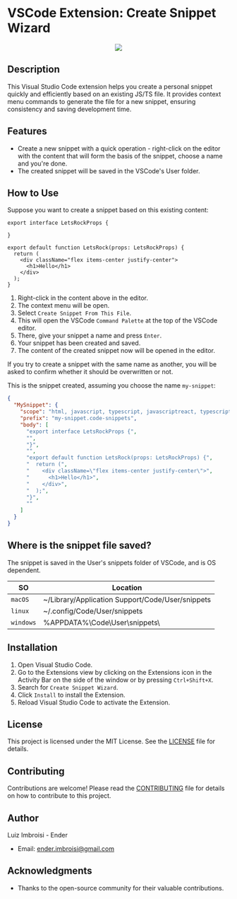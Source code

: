 # VSCode Extension: Create Snippet Wizard
<center>
  <img src="https://raw.githubusercontent.com/imbroisi/snippet-wizard/main/images/logo.png">
</center>

## Description
This Visual Studio Code extension helps you create a personal snippet quickly and efficiently based on an existing JS/TS file. It provides context menu commands to generate the file for a new snippet, ensuring consistency and saving development time.

## Features
- Create a new snippet with a quick operation - right-click on the editor with the content that will form the basis of the snippet, choose a name and you're done. 
- The created snippet will be saved in the VSCode's User folder.

## How to Use
Suppose you want to create a snippet based on this existing content:

```tsx
export interface LetsRockProps {

}

export default function LetsRock(props: LetsRockProps) {
  return (
    <div className="flex items-center justify-center">
      <h1>Hello</h1>
    </div>
  );
}
```

1. Right-click in the content above in the editor.
2. The context menu will be open.
3. Select `Create Snippet From This File`.
3. This will open the VSCode `Command Palette` at the top of the VSCode editor.
4. There, give your snippet a name and press `Enter`.
5. Your snippet has been created and saved.
6. The content of the created snippet now will be opened in the editor.

If you try to create a snippet with the same name as another, you will be asked to confirm whether it should be overwritten or not.

This is the snippet created, assuming you choose the name `my-snippet`:


```json
{  
  "MySnippet": {
    "scope": "html, javascript, typescript, javascriptreact, typescriptreact",
    "prefix": "my-snippet.code-snippets",
    "body": [
      "export interface LetsRockProps {",
      "",
      "}",
      "",
      "export default function LetsRock(props: LetsRockProps) {",
      "  return (",
      "    <div className=\"flex items-center justify-center\">",
      "      <h1>Hello</h1>",
      "    </div>",
      "  );",
      "}",
      ""
    ]
  }
}

```
## Where is the snippet file saved?
The snippet is saved in the User's snippets folder of VSCode, and is OS dependent.

|   SO        | Location                                         |
|-------------|--------------------------------------------------|
| ` macOS `   | ~/Library/Application Support/Code/User/snippets |
| ` linux `   | ~/.config/Code/User/snippets                     | 
| ` windows ` | %APPDATA%\\Code\\User\\snippets\\                |

## Installation
1. Open Visual Studio Code.
2. Go to the Extensions view by clicking on the Extensions icon in the Activity Bar on the side of the window or by pressing `Ctrl+Shift+X`.
3. Search for `Create Snippet Wizard`.
4. Click `Install` to install the Extension.
5. Reload Visual Studio Code to activate the Extension.

## License
This project is licensed under the MIT License. See the [LICENSE](LICENSE) file for details.

## Contributing
Contributions are welcome! Please read the [CONTRIBUTING](CONTRIBUTING.md) file for details on how to contribute to this project.

## Author
Luiz Imbroisi - Ender
- Email: ender.imbroisi@gmail.com

## Acknowledgments
- Thanks to the open-source community for their valuable contributions.
